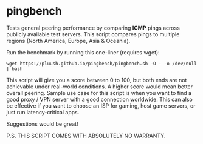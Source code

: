 # pingbench
Tests general peering performance by comparing **ICMP** pings across publicly available test servers.
This script compares pings to multiple regions (North America, Europe, Asia & Oceania).

Run the benchmark by running this one-liner (requires wget):

    wget https://pluush.github.io/pingbench/pingbench.sh -O - -o /dev/null | bash

This script will give you a score between 0 to 100, but both ends are not achievable under real-world conditions.
A higher score would mean better overall peering. Sample use case for this script is when you want to find a good proxy / VPN server with a good connection worldwide. This can also be effective if you want to choose an ISP for gaming, host game servers, or just run latency-critical apps.

Suggestions would be great!

P.S. THIS SCRIPT COMES WITH ABSOLUTELY NO WARRANTY.
